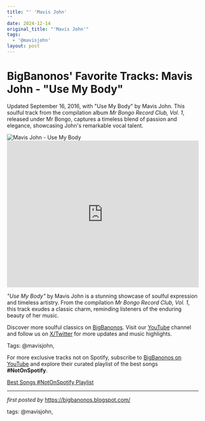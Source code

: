 ```yaml
---
title: "' 'Mavis John'
'"
date: 2024-12-14
original_title: "'Mavis John'"
tags:
  - '@mavisjohn'
layout: post
---
```

<!-- Post Title -->
<h1 >BigBanonos' Favorite Tracks: Mavis John - "Use My Body"</h1> <!-- Introductory Text -->
<p >Updated September 16, 2016, with "Use My Body" by Mavis John. This soulful track from the compilation album <em>Mr Bongo Record Club, Vol. 1</em>, released under Mr Bongo, captures a timeless blend of passion and elegance, showcasing John's remarkable vocal talent.</p> <!-- Featured Image -->
<div > <img src="https://i.discogs.com/g5Q4dDF-AdZsisv0a65zsxiWMJVMsQvhMreeanO7rLE/rs:fit/g:sm/q:40/h:300/w:300/czM6Ly9kaXNjb2dz/LWRhdGFiYXNlLWlt/YWdlcy9BLTE0MzU1/NjgtMTU5MjMwODQ4/My04NTU4LnBuZw.jpeg" alt="Mavis John - Use My Body" />
</div> <!-- YouTube Video Embed -->
<div > <iframe width="100%" height="385" src="https://www.youtube.com/embed/9UNgtGEAvi4" title="Mavis John ÃƒÂ¢Ã¢â€šÂ¬Ã…Â½â€“ Use My Body" frameborder="0" allow="accelerometer; autoplay; clipboard-write; encrypted-media; gyroscope; picture-in-picture; web-share" referrerpolicy="strict-origin-when-cross-origin" allowfullscreen></iframe>
</div> <!-- Song Information -->
<div > <p><em>"Use My Body"</em> by Mavis John is a stunning showcase of soulful expression and timeless artistry. From the compilation <em>Mr Bongo Record Club, Vol. 1</em>, this track exudes a classic charm, reminding listeners of the enduring beauty of her music.</p>
</div> <!-- Footer Links -->
<div > <p>Discover more soulful classics on <a href="https://bigbanonos.blogspot.com/" target="_blank">BigBanonos</a>. Visit our <a href="https://www.youtube.com/@BigBanonos" target="_blank">YouTube</a> channel and follow us on <a href="https://x.com/bigbanonos" target="_blank">X/Twitter</a> for more updates and music highlights.</p>
</div> <!-- Tags -->
<p >Tags: @mavisjohn,</p>


<!--Subscribe and Playlist Links-->
<div>
    <p>For more exclusive tracks not on Spotify, subscribe to <a href="https://www.youtube.com/@BigBanonos" target="_blank">BigBanonos on YouTube</a> and explore their curated playlist of the best songs <strong>#NotOnSpotify</strong>.</p>
    <p><a href="https://www.youtube.com/playlist?list=PLtuNtuTatqI0kFahUCbtbfenC_ET5O_tr" target="_blank">Best Songs #NotOnSpotify Playlist<br /></a></p></div>

<hr />

<p><em>first posted by</em> <a href="https://bigbanonos.blogspot.com/" rel="noopener" target="_new">https://bigbanonos.blogspot.com/</a></p>

<p>tags: @mavisjohn,</p>
